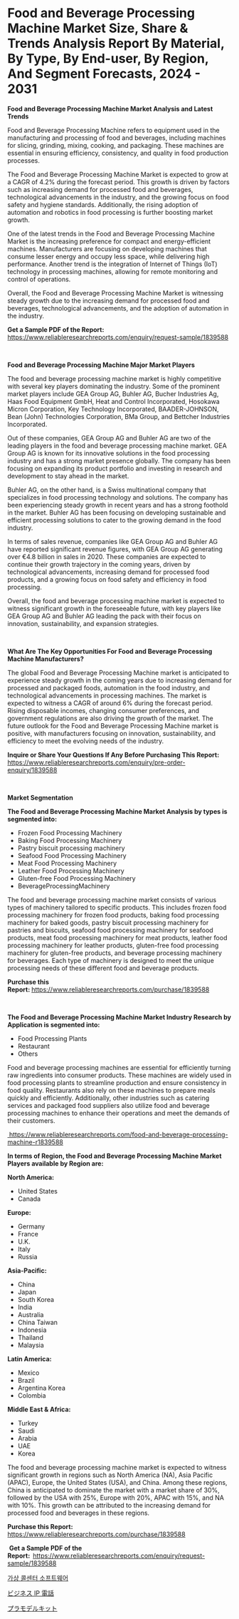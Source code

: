 <p><h1>Food and Beverage Processing Machine Market Size, Share & Trends Analysis Report By Material, By Type, By End-user, By Region, And Segment Forecasts, 2024 - 2031</h1></p><p><strong>Food and Beverage Processing Machine Market Analysis and Latest Trends</strong></p>
<p><p>Food and Beverage Processing Machine refers to equipment used in the manufacturing and processing of food and beverages, including machines for slicing, grinding, mixing, cooking, and packaging. These machines are essential in ensuring efficiency, consistency, and quality in food production processes.</p><p>The Food and Beverage Processing Machine Market is expected to grow at a CAGR of 4.2% during the forecast period. This growth is driven by factors such as increasing demand for processed food and beverages, technological advancements in the industry, and the growing focus on food safety and hygiene standards. Additionally, the rising adoption of automation and robotics in food processing is further boosting market growth.</p><p>One of the latest trends in the Food and Beverage Processing Machine Market is the increasing preference for compact and energy-efficient machines. Manufacturers are focusing on developing machines that consume lesser energy and occupy less space, while delivering high performance. Another trend is the integration of Internet of Things (IoT) technology in processing machines, allowing for remote monitoring and control of operations.</p><p>Overall, the Food and Beverage Processing Machine Market is witnessing steady growth due to the increasing demand for processed food and beverages, technological advancements, and the adoption of automation in the industry.</p></p>
<p><strong>Get a Sample PDF of the Report:&nbsp;</strong> <a href="https://www.reliableresearchreports.com/enquiry/request-sample/1839588">https://www.reliableresearchreports.com/enquiry/request-sample/1839588</a></p>
<p>&nbsp;</p>
<p><strong>Food and Beverage Processing Machine Major Market Players</strong></p>
<p><p>The food and beverage processing machine market is highly competitive with several key players dominating the industry. Some of the prominent market players include GEA Group AG, Buhler AG, Bucher Industries Ag, Haas Food Equipment GmbH, Heat and Control Incorporated, Hosokawa Micron Corporation, Key Technology Incorporated, BAADER-JOHNSON, Bean (John) Technologies Corporation, BMa Group, and Bettcher Industries Incorporated.</p><p>Out of these companies, GEA Group AG and Buhler AG are two of the leading players in the food and beverage processing machine market. GEA Group AG is known for its innovative solutions in the food processing industry and has a strong market presence globally. The company has been focusing on expanding its product portfolio and investing in research and development to stay ahead in the market.</p><p>Buhler AG, on the other hand, is a Swiss multinational company that specializes in food processing technology and solutions. The company has been experiencing steady growth in recent years and has a strong foothold in the market. Buhler AG has been focusing on developing sustainable and efficient processing solutions to cater to the growing demand in the food industry.</p><p>In terms of sales revenue, companies like GEA Group AG and Buhler AG have reported significant revenue figures, with GEA Group AG generating over €4.8 billion in sales in 2020. These companies are expected to continue their growth trajectory in the coming years, driven by technological advancements, increasing demand for processed food products, and a growing focus on food safety and efficiency in food processing.</p><p>Overall, the food and beverage processing machine market is expected to witness significant growth in the foreseeable future, with key players like GEA Group AG and Buhler AG leading the pack with their focus on innovation, sustainability, and expansion strategies.</p></p>
<p>&nbsp;</p>
<p><strong>What Are The Key Opportunities For Food and Beverage Processing Machine Manufacturers?</strong></p>
<p><p>The global Food and Beverage Processing Machine market is anticipated to experience steady growth in the coming years due to increasing demand for processed and packaged foods, automation in the food industry, and technological advancements in processing machines. The market is expected to witness a CAGR of around 6% during the forecast period. Rising disposable incomes, changing consumer preferences, and government regulations are also driving the growth of the market. The future outlook for the Food and Beverage Processing Machine market is positive, with manufacturers focusing on innovation, sustainability, and efficiency to meet the evolving needs of the industry.</p></p>
<p><strong>Inquire or Share Your Questions If Any Before Purchasing This Report:</strong> <a href="https://www.reliableresearchreports.com/enquiry/pre-order-enquiry/1839588">https://www.reliableresearchreports.com/enquiry/pre-order-enquiry/1839588</a></p>
<p>&nbsp;</p>
<p><strong>Market Segmentation</strong></p>
<p><strong>The Food and Beverage Processing Machine Market Analysis by types is segmented into:</strong></p>
<p><ul><li>Frozen Food Processing Machinery</li><li>Baking Food Processing Machinery</li><li>Pastry biscuit processing machinery</li><li>Seafood Food Processing Machinery</li><li>Meat Food Processing Machinery</li><li>Leather Food Processing Machinery</li><li>Gluten-free Food Processing Machinery</li><li>BeverageProcessingMachinery</li></ul></p>
<p><p>The food and beverage processing machine market consists of various types of machinery tailored to specific products. This includes frozen food processing machinery for frozen food products, baking food processing machinery for baked goods, pastry biscuit processing machinery for pastries and biscuits, seafood food processing machinery for seafood products, meat food processing machinery for meat products, leather food processing machinery for leather products, gluten-free food processing machinery for gluten-free products, and beverage processing machinery for beverages. Each type of machinery is designed to meet the unique processing needs of these different food and beverage products.</p></p>
<p><strong>Purchase this Report:&nbsp;</strong><a href="https://www.reliableresearchreports.com/purchase/1839588">https://www.reliableresearchreports.com/purchase/1839588</a></p>
<p>&nbsp;</p>
<p><strong>The Food and Beverage Processing Machine Market Industry Research by Application is segmented into:</strong></p>
<p><ul><li>Food Processing Plants</li><li>Restaurant</li><li>Others</li></ul></p>
<p><p>Food and beverage processing machines are essential for efficiently turning raw ingredients into consumer products. These machines are widely used in food processing plants to streamline production and ensure consistency in food quality. Restaurants also rely on these machines to prepare meals quickly and efficiently. Additionally, other industries such as catering services and packaged food suppliers also utilize food and beverage processing machines to enhance their operations and meet the demands of their customers.</p></p>
<p><a href="https://www.reliableresearchreports.com/food-and-beverage-processing-machine-r1839588">&nbsp;https://www.reliableresearchreports.com/food-and-beverage-processing-machine-r1839588</a></p>
<p><strong>In terms of Region, the Food and Beverage Processing Machine Market Players available by Region are:</strong></p>
<p>
    <p> <strong> North America: </strong>
        <ul>
            <li>United States</li>
            <li>Canada</li>
        </ul>
        </p> 
    <p> <strong> Europe: </strong>
        <ul>
            <li>Germany</li>
            <li>France</li>
            <li>U.K.</li>
            <li>Italy</li>
            <li>Russia</li>
        </ul>
        </p> 
    <p> <strong> Asia-Pacific: </strong>
        <ul>
            <li>China</li>
            <li>Japan</li>
            <li>South Korea</li>
            <li>India</li>
            <li>Australia</li>
            <li>China Taiwan</li>
            <li>Indonesia</li>
            <li>Thailand</li>
            <li>Malaysia</li>
        </ul>
        </p> 
    <p> <strong> Latin America: </strong>
        <ul>
            <li>Mexico</li>
            <li>Brazil</li>
            <li>Argentina Korea</li>
            <li>Colombia</li>
        </ul>
        </p> 
    <p> <strong> Middle East & Africa: </strong>
        <ul>
            <li>Turkey</li>
            <li>Saudi</li>
            <li>Arabia</li>
            <li>UAE</li>
            <li>Korea</li>
        </ul>
    </p>
    </p>
<p><p>The food and beverage processing machine market is expected to witness significant growth in regions such as North America (NA), Asia Pacific (APAC), Europe, the United States (USA), and China. Among these regions, China is anticipated to dominate the market with a market share of 30%, followed by the USA with 25%, Europe with 20%, APAC with 15%, and NA with 10%. This growth can be attributed to the increasing demand for processed food and beverages in these regions.</p></p>
<p><strong>Purchase this Report: </strong><a href="https://www.reliableresearchreports.com/purchase/1839588">https://www.reliableresearchreports.com/purchase/1839588</a></p>
<p>&nbsp;<strong>Get a Sample PDF of the Report:&nbsp;&nbsp;</strong><a href="https://www.reliableresearchreports.com/enquiry/request-sample/1839588">https://www.reliableresearchreports.com/enquiry/request-sample/1839588</a></p>
<p><strong></strong></p>
<p><p><a href="https://github.com/sougarounis/Market-Research-Report-List-3/blob/main/543293138992.md">가상 콜센터 소프트웨어</a></p><p><a href="https://medium.com/@queenlitle19361/%E3%83%93%E3%82%B8%E3%83%8D%E3%82%B9ip%E9%9B%BB%E8%A9%B1%E5%B8%82%E5%A0%B4%E3%81%AE%E8%A6%8F%E6%A8%A1%E3%81%A8%E5%B8%82%E5%A0%B4%E5%8B%95%E5%90%91-%E5%AE%8C%E5%85%A8%E3%81%AA%E7%94%A3%E6%A5%AD%E6%A6%82%E8%A6%81-2024%E5%B9%B4%E3%81%8B%E3%82%892031%E5%B9%B4-8376613d5e60">ビジネス IP 電話</a></p><p><a href="https://github.com/oqoeusbvpadwjs08/Market-Research-Report-List-1/blob/main/119877942560.md">プラモデルキット</a></p></p>